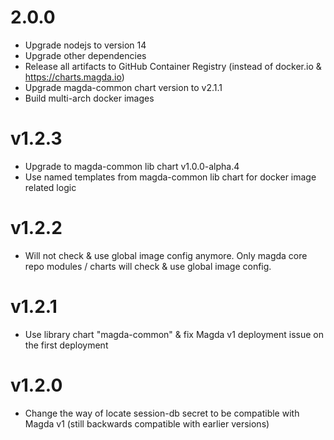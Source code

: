 # 2.0.0

-   Upgrade nodejs to version 14
-   Upgrade other dependencies
-   Release all artifacts to GitHub Container Registry (instead of docker.io & https://charts.magda.io)
-   Upgrade magda-common chart version to v2.1.1
-   Build multi-arch docker images

# v1.2.3

- Upgrade to magda-common lib chart v1.0.0-alpha.4
- Use named templates from magda-common lib chart for docker image related logic

# v1.2.2

- Will not check & use global image config anymore. Only magda core repo modules / charts will check & use global image config. 

# v1.2.1

- Use library chart "magda-common" & fix Magda v1 deployment issue on the first deployment

# v1.2.0

- Change the way of locate session-db secret to be compatible with Magda v1 (still backwards compatible with earlier versions)
